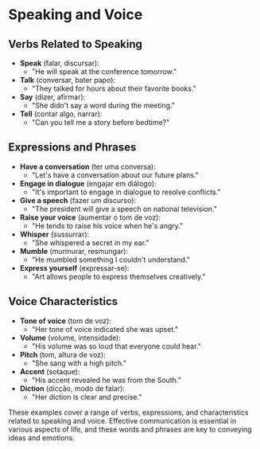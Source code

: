 # Speaking and Voice

## Verbs Related to Speaking

* **Speak** (falar, discursar):
  * "He will speak at the conference tomorrow."
* **Talk** (conversar, bater papo):
  * "They talked for hours about their favorite books."
* **Say** (dizer, afirmar):
  * "She didn't say a word during the meeting."
* **Tell** (contar algo, narrar):
  * "Can you tell me a story before bedtime?"

## Expressions and Phrases

* **Have a conversation** (ter uma conversa):
  * "Let's have a conversation about our future plans."
* **Engage in dialogue** (engajar em diálogo):
  * "It's important to engage in dialogue to resolve conflicts."
* **Give a speech** (fazer um discurso):
  * "The president will give a speech on national television."
* **Raise your voice** (aumentar o tom de voz):
  * "He tends to raise his voice when he's angry."
* **Whisper** (sussurrar):
  * "She whispered a secret in my ear."
* **Mumble** (murmurar, resmungar):
  * "He mumbled something I couldn't understand."
* **Express yourself** (expressar-se):
  * "Art allows people to express themselves creatively."

## Voice Characteristics

* **Tone of voice** (tom de voz):
  * "Her tone of voice indicated she was upset."
* **Volume** (volume, intensidade):
  * "His volume was so loud that everyone could hear."
* **Pitch** (tom, altura de voz):
  * "She sang with a high pitch."
* **Accent** (sotaque):
  * "His accent revealed he was from the South."
* **Diction** (dicção, modo de falar):
  * "Her diction is clear and precise."

These examples cover a range of verbs, expressions, and characteristics related to speaking and voice. Effective communication is essential in various aspects of life, and these words and phrases are key to conveying ideas and emotions.
